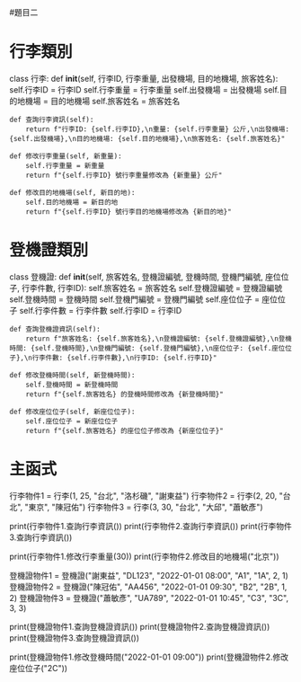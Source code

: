 #題目二
# 行李類別
class 行李:
    def __init__(self, 行李ID, 行李重量, 出發機場, 目的地機場, 旅客姓名):
        self.行李ID = 行李ID
        self.行李重量 = 行李重量
        self.出發機場 = 出發機場
        self.目的地機場 = 目的地機場
        self.旅客姓名 = 旅客姓名

    def 查詢行李資訊(self):
        return f"行李ID: {self.行李ID},\n重量: {self.行李重量} 公斤,\n出發機場: {self.出發機場},\n目的地機場: {self.目的地機場},\n旅客姓名: {self.旅客姓名}"

    def 修改行李重量(self, 新重量):
        self.行李重量 = 新重量
        return f"{self.行李ID} 號行李重量修改為 {新重量} 公斤"

    def 修改目的地機場(self, 新目的地):
        self.目的地機場 = 新目的地
        return f"{self.行李ID} 號行李目的地機場修改為 {新目的地}"

# 登機證類別
class 登機證:
    def __init__(self, 旅客姓名, 登機證編號, 登機時間, 登機門編號, 座位位子, 行李件數, 行李ID):
        self.旅客姓名 = 旅客姓名
        self.登機證編號 = 登機證編號
        self.登機時間 = 登機時間
        self.登機門編號 = 登機門編號
        self.座位位子 = 座位位子
        self.行李件數 = 行李件數
        self.行李ID = 行李ID

    def 查詢登機證資訊(self):
        return f"旅客姓名: {self.旅客姓名},\n登機證編號: {self.登機證編號},\n登機時間: {self.登機時間},\n登機門編號: {self.登機門編號},\n座位位子: {self.座位位子},\n行李件數: {self.行李件數},\n行李ID: {self.行李ID}"

    def 修改登機時間(self, 新登機時間):
        self.登機時間 = 新登機時間
        return f"{self.旅客姓名} 的登機時間修改為 {新登機時間}"

    def 修改座位位子(self, 新座位位子):
        self.座位位子 = 新座位位子
        return f"{self.旅客姓名} 的座位位子修改為 {新座位位子}"

# 主函式
行李物件1 = 行李(1, 25, "台北", "洛杉磯", "謝東益")
行李物件2 = 行李(2, 20, "台北", "東京", "陳冠佑")
行李物件3 = 行李(3, 30, "台北", "大邱", "蕭敏彥")

print(行李物件1.查詢行李資訊())
print(行李物件2.查詢行李資訊())
print(行李物件3.查詢行李資訊())

print(行李物件1.修改行李重量(30))
print(行李物件2.修改目的地機場("北京"))

登機證物件1 = 登機證("謝東益", "DL123", "2022-01-01 08:00", "A1", "1A", 2, 1)
登機證物件2 = 登機證("陳冠佑", "AA456", "2022-01-01 09:30", "B2", "2B", 1, 2)
登機證物件3 = 登機證("蕭敏彥", "UA789", "2022-01-01 10:45", "C3", "3C", 3, 3)

print(登機證物件1.查詢登機證資訊())
print(登機證物件2.查詢登機證資訊())
print(登機證物件3.查詢登機證資訊())

print(登機證物件1.修改登機時間("2022-01-01 09:00"))
print(登機證物件2.修改座位位子("2C"))
